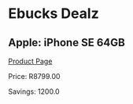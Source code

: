 
# Ebucks Dealz
## Apple: iPhone SE 64GB
[Product Page](https://www.ebucks.com/web/shop/productSelected.do?prodId=380544002&catId=704987863)

Price: R8799.00

Savings: 1200.0


	
